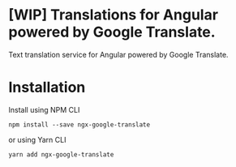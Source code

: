 # [WIP] Translations for Angular powered by Google Translate.

Text translation service for Angular powered by Google Translate.

# Installation

Install using NPM CLI
```
npm install --save ngx-google-translate
```

or using Yarn CLI
```
yarn add ngx-google-translate
```
